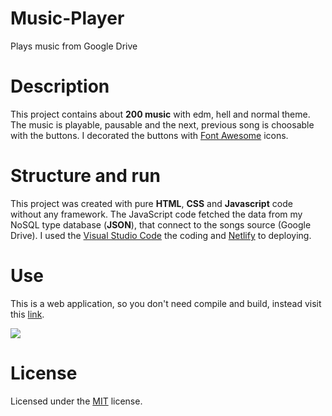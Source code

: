 # Music-Player
Plays music from Google Drive
# Description
This project contains about **200 music** with edm, hell and normal theme. The music is playable, pausable and the next, previous song is choosable with the buttons. I decorated the buttons with [Font Awesome](https://fontawesome.com/) icons.
# Structure and run
This project was created with pure **HTML**, **CSS** and **Javascript** code without any framework. The JavaScript code fetched the data from my NoSQL type database (**JSON**), that connect to the songs source (Google Drive). I used the [Visual Studio Code](https://code.visualstudio.com/) the coding and [Netlify](https://www.netlify.com/) to deploying.
# Use
This is a web application, so you don't need compile and build, instead visit this [link](https://courageous-crisp-1c8cfc.netlify.app/).

![](https://github.com/tothm23/Music-Player/blob/main/result.gif)
# License
Licensed under the [MIT](https://choosealicense.com/licenses/mit/) license.
